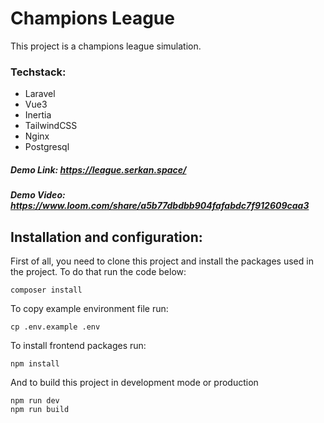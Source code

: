 # Champions League
This project is a champions league simulation.


### Techstack:
- Laravel
- Vue3
- Inertia
- TailwindCSS
- Nginx
- Postgresql

##### Demo Link: https://league.serkan.space/

##### Demo Video: https://www.loom.com/share/a5b77dbdbb904fafabdc7f912609caa3

## Installation and configuration:
First of all, you need to clone this project and install the packages used in the project.
To do that run the code below:
```
composer install
```

To copy example environment file run:

```
cp .env.example .env
```

To install frontend packages run:

```
npm install
```

And to build this project in development mode or production 

```
npm run dev
npm run build
```
